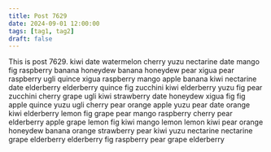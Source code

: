 ```yaml
---
title: Post 7629
date: 2024-09-01 12:00:00
tags: [tag1, tag2]
draft: false
---
```

This is post 7629.
kiwi
date
watermelon
cherry
yuzu
nectarine
date
mango
fig
raspberry
banana
honeydew
banana
honeydew
pear
xigua
pear
raspberry
ugli
quince
xigua
raspberry
mango
apple
banana
kiwi
nectarine
date
elderberry
elderberry
quince
fig
zucchini
kiwi
elderberry
yuzu
fig
pear
zucchini
cherry
grape
ugli
kiwi
strawberry
date
honeydew
xigua
fig
fig
apple
quince
yuzu
ugli
cherry
pear
orange
apple
yuzu
pear
date
orange
kiwi
elderberry
lemon
fig
grape
pear
mango
raspberry
cherry
pear
elderberry
apple
grape
lemon
fig
kiwi
mango
lemon
lemon
kiwi
pear
orange
honeydew
banana
orange
strawberry
pear
kiwi
yuzu
nectarine
nectarine
grape
elderberry
elderberry
fig
raspberry
pear
grape
elderberry
